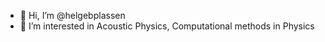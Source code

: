 - 👋 Hi, I’m @helgebplassen
- 👀 I’m interested in Acoustic Physics, Computational methods in Physics

<!---
helgebplassen/helgebplassen is a ✨ special ✨ repository because its `README.md` (this file) appears on your GitHub profile.
You can click the Preview link to take a look at your changes.
--->
